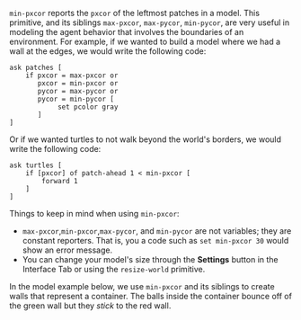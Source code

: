 ﻿`min-pxcor` reports the `pxcor` of the leftmost patches in a model. This primitive, and its siblings `max-pxcor`, `max-pycor`, `min-pycor`, are very useful in modeling the agent behavior that involves the boundaries of an environment. For example, if we wanted to build a model where we had a wall at the edges, we would write the following code:



```
ask patches [
	if pxcor = max-pxcor or
	   pxcor = min-pxcor or
	   pycor = max-pycor or
	   pycor = min-pycor [
	   		set pcolor gray
	   ]
]
```



Or if we wanted turtles to not walk beyond the world's borders, we would write the following code:



```
ask turtles [
	if [pxcor] of patch-ahead 1 < min-pxcor [
		forward 1
	] 
]
```



Things to keep in mind when using `min-pxcor`: 

* `max-pxcor`,`min-pxcor`,`max-pycor`, and `min-pycor` are not variables; they are constant reporters. That is, you a code such as `set min-pxcor 30` would show an error message. 
* You can change your model's size through the **Settings** button in the Interface Tab or using the `resize-world` primitive.



In the model example below, we use `min-pxcor` and its siblings to create walls that represent a container. The balls inside the container bounce off of the green wall but they *stick* to the red wall.